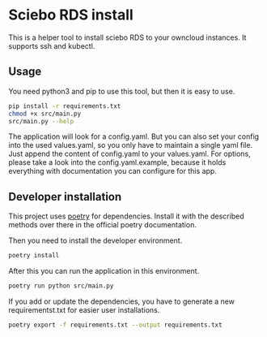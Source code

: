 # Sciebo RDS install

This is a helper tool to install sciebo RDS to your owncloud instances. It supports ssh and kubectl.

## Usage

You need python3 and pip to use this tool, but then it is easy to use.

```bash
pip install -r requirements.txt
chmod +x src/main.py
src/main.py --help
```

The application will look for a config.yaml. But you can also set your config into the used values.yaml, so you only have to maintain a single yaml file. Just append the content of config.yaml to your values.yaml. For options, please take a look into the config.yaml.example, because it holds everything with documentation you can configure for this app.

## Developer installation

This project uses [poetry](https://python-poetry.org/docs/#installation) for dependencies. Install it with the described methods over there in the official poetry documentation.

Then you need to install the developer environment.

```bash
poetry install
```

After this you can run the application in this environment.

```bash
poetry run python src/main.py
```

If you add or update the dependencies, you have to generate a new requirementst.txt for easier user installations.

```bash
poetry export -f requirements.txt --output requirements.txt
```
